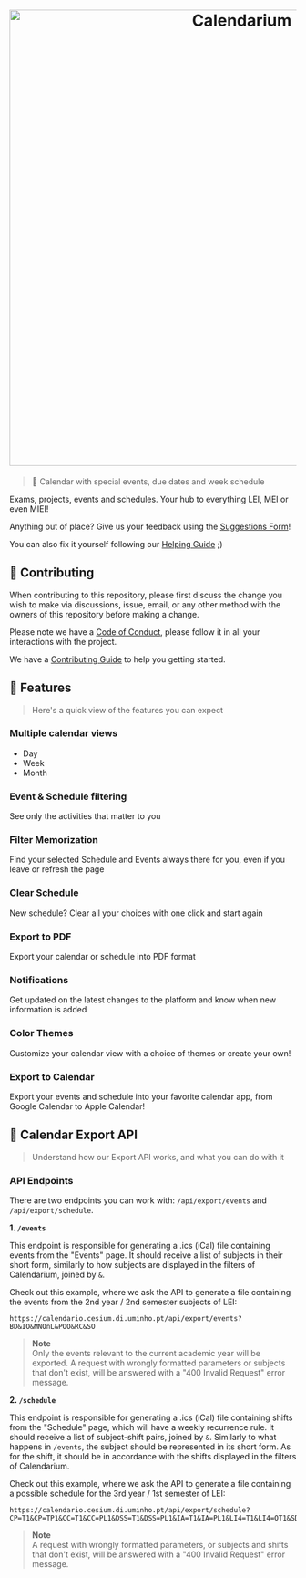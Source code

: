 <h1 align="center">
  <a href="https://calendario.cesium.di.uminho.pt/" title="Go to Calendarium">
    <picture>
      <source media="(prefers-color-scheme: dark)" srcset="assets/calendarium-banner-dark.png">
      <source media="(prefers-color-scheme: light)" srcset="assets/calendarium-banner-light.png">
      <img alt="Calendarium" height="auto" width="800px">
    </picture>
  </a>
</h1>

[netlify-status]: https://app.netlify.com/sites/cesium-calendarium/deploys

> 📅 Calendar with special events, due dates and week schedule

Exams, projects, events and schedules. Your hub to everything LEI, MEI or even MIEI!

Anything out of place? Give us your feedback using the [Suggestions Form](https://forms.gle/C2uxuUKqoeqMWfcZ6)!

You can also fix it yourself following our [Helping Guide](HELPING_GUIDE.md) ;)

## 🤝 Contributing

When contributing to this repository, please first discuss the change you wish to make via discussions, issue, email, or any other method with the owners of this repository before making a change.

Please note we have a [Code of Conduct](CODE_OF_CONDUCT.md), please follow it in all your interactions with the project.

We have a [Contributing Guide](CONTRIBUTING.md) to help you getting started.

## 📑 Features

> Here's a quick view of the features you can expect

### Multiple calendar views

- Day
- Week
- Month

### Event & Schedule filtering

See only the activities that matter to you

### Filter Memorization

Find your selected Schedule and Events always there for you, even if you leave or refresh the page

### Clear Schedule

New schedule? Clear all your choices with one click and start again

### Export to PDF

Export your calendar or schedule into PDF format

### Notifications

Get updated on the latest changes to the platform and know when new information is added

### Color Themes

Customize your calendar view with a choice of themes or create your own!

### Export to Calendar

Export your events and schedule into your favorite calendar app, from Google Calendar to Apple Calendar!

## 🔌 Calendar Export API

> Understand how our Export API works, and what you can do with it

### API Endpoints

There are two endpoints you can work with: `/api/export/events` and `/api/export/schedule`.

**1. `/events`**

This endpoint is responsible for generating a .ics (iCal) file containing events from the "Events" page. It should receive a list of subjects in their short form, similarly to how subjects are displayed in the filters of Calendarium, joined by `&`.

Check out this example, where we ask the API to generate a file containing the events from the 2nd year / 2nd semester subjects of LEI:

```
https://calendario.cesium.di.uminho.pt/api/export/events?BD&IO&MNOnL&POO&RC&SO
```

> **Note**  
> Only the events relevant to the current academic year will be exported. A request with wrongly formatted parameters or subjects that don't exist, will be answered with a "400 Invalid Request" error message.

**2. `/schedule`**

This endpoint is responsible for generating a .ics (iCal) file containing shifts from the "Schedule" page, which will have a weekly recurrence rule. It should receive a list of subject-shift pairs, joined by `&`. Similarly to what happens in `/events`, the subject should be represented in its short form. As for the shift, it should be in accordance with the shifts displayed in the filters of Calendarium.

Check out this example, where we ask the API to generate a file containing a possible schedule for the 3rd year / 1st semester of LEI:

```
https://calendario.cesium.di.uminho.pt/api/export/schedule?CP=T1&CP=TP1&CC=T1&CC=PL1&DSS=T1&DSS=PL1&IA=T1&IA=PL1&LI4=T1&LI4=OT1&SD=T1&SD=PL1
```

> **Note**  
> A request with wrongly formatted parameters, or subjects and shifts that don't exist, will be answered with a "400 Invalid Request" error message.
